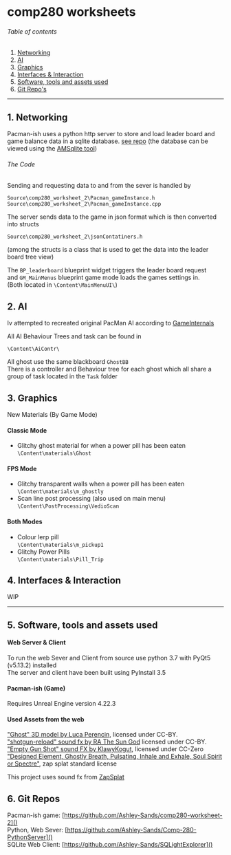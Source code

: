 # comp280 worksheets

###### Table of contents

1. [Networking](#1-Networking)  
2. [AI](#2-AI)  
3. [Graphics](#3-Graphics)  
4. [Interfaces & Interaction](#4-Interfaces--Interaction)   
5. [Software, tools and assets used](#5-Software-tools-and-assets-used)
6. [Git Repo's](#6-git-repos)


---

## 1. Networking
Pacman-ish uses a python http server to store and load leader board and game 
balance data in a sqlite database. [see repo](https://github.com/Ashley-Sands/Comp-280-PythonServer)
(the database can be viewed using the [AMSqlite tool](https://github.com/Ashley-Sands/SQLightExplorer))  
###### The Code
Sending and requesting data to and from the sever is handled by   
```
Source\comp280_worksheet_2\Pacman_gameInstance.h
Source\comp280_worksheet_2\Pacman_gameInstance.cpp
```
The server sends data to the game in json format which is then converted into structs
```
Source\comp280_worksheet_2\jsonContatiners.h
```
(among the structs is a class that is used to get the data into the leader board tree view)

The ```BP_leaderboard``` blueprint widget triggers the leader board request  
and ```GM_MainMenus``` blueprint game mode loads the games settings in.  
(Both located in ```\Content\MainMenuUI\```)

## 2. AI
Iv attempted to recreated original PacMan AI according to [GameInternals](https://gameinternals.com/understanding-pac-man-ghost-behavior)

All AI Behaviour Trees and task can be found in
```
\Content\AiContr\
```
All ghost use the same blackboard ```GhostBB```  
There is a controller and Behaviour tree for each ghost
which all share a group of task located in the ```Task``` folder

## 3. Graphics
New Materials (By Game Mode)
#### Classic Mode
- Glitchy ghost material for when a power pill has been eaten  
```\Content\materials\Ghost```

#### FPS Mode
- Glitchy transparent walls when a power pill has been eaten  
```\Content\materials\m_ghostly```
- Scan line post processing (also used on main menu)  
```\Content\PostProcessing\VedioScan```

#### Both Modes
- Colour lerp pill  
```\Content\materials\m_pickup1```
- Glitchy Power Pills  
```\Content\materials\Pill_Trip```

## 4. Interfaces & Interaction
WIP

---

## 5. Software, tools and assets used

#### Web Server & Client
To run the web Sever and Client from source use python 3.7 with PyQt5 (v5.13.2) installed  
The server and client have been built using PyInstall 3.5

#### Pacman-ish (Game)
Requires Unreal Engine version 4.22.3

#### Used Assets from the web
["Ghost" 3D model by Luca Perencin](https://poly.google.com/view/6tcLAzFt-A2), licensed under CC-BY.  
["shotgun-reload" sound fx by RA The Sun God](http://soundbible.com/1961-Shotgun-Reload-Spas-12.html) licensed under CC-BY.  
["Empty Gun Shot" sound FX by KlawyKogut](https://freesound.org/people/KlawyKogut/sounds/154934/), licensed under CC-Zero  
["Designed Element, Ghostly Breath, Pulsating, Inhale and Exhale, Soul Spirit or Spectre"](https://www.zapsplat.com/music/designed-element-ghostly-breath-pulsating-inhale-and-exhale-soul-spirit-or-spectre/), zap splat standard license  

This project uses sound fx from [ZapSplat](https://www.zapsplat.com)

## 6. Git Repos
Pacman-ish game:    [https://github.com/Ashley-Sands/comp280-worksheet-2]()  
Python, Web Sever:  [https://github.com/Ashley-Sands/Comp-280-PythonServer]()  
SQLite Web Client:  [https://github.com/Ashley-Sands/SQLightExplorer]()  

